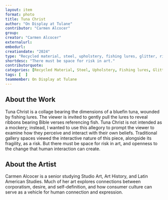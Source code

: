 ```yaml
---
layout: item
format: photo
title: Tuna Christ
author: "On Display at Tulane"
contributor: "Carmen Alcocer"
group: 
creator: "Carmen Alcocer"
externalurl: 
embedurl: 
creationdate: "2024"
type: "Recycled material, steel, upholstery, fishing lures, glitter, ribbon"
shortdesc: "There must be space for risk in art."
contributorquote: 
categories: [Recycled Material, Steel, Upholstery, Fishing lures, Glitter, Ribbon]
tags: [  ]
teammember: On Display at Tulane
---
```


## About the Work

Tuna Christ is a collage bearing the dimensions of a bluefin tuna, wounded by fishing lures. The viewer is invited to gently pull the lures to reveal ribbons bearing Bible verses referencing fish. Tuna Christ is not intended as a mockery; instead, I wanted to use this allegory to prompt the viewer to examine how they perceive and interact with their own beliefs. Traditional gallery spaces viewed the interactive nature of this piece, alongside its fragility, as a risk. But there must be space for risk in art, and openness to the change that human interaction can create.

## About the Artist

Carmen Alcocer is a senior studying Studio Art, Art History, and Latin American Studies. Much of her art explores connections between corporatism, desire, and self-definition, and how consumer culture can serve as a vehicle for human connection and expression.
